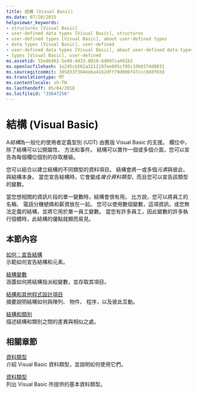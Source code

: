 ```yaml
---
title: 結構 (Visual Basic)
ms.date: 07/20/2015
helpviewer_keywords:
- structures [Visual Basic]
- user-defined data types [Visual Basic], structures
- user-defined types [Visual Basic], about user-defined types
- data types [Visual Basic], user-defined
- user-defined data types [Visual Basic], about user-defined data types
- types [Visual Basic], user-defined
ms.assetid: 55e86462-5e99-4d33-8018-6d097ca491b2
ms.openlocfilehash: 1e245cb562a3112107ee805cf05c10b0374d8831
ms.sourcegitcommit: 3d5d33f384eeba41b2dff79d096f47ccc8d8f03d
ms.translationtype: MT
ms.contentlocale: zh-TW
ms.lasthandoff: 05/04/2018
ms.locfileid: "33647256"
---
```

# <a name="structures-visual-basic"></a>結構 (Visual Basic)
A*結構*為一般化的使用者定義型別 (UDT) 由舊版 Visual Basic 的支援。 欄位中，除了結構可以公開屬性、 方法和事件。 結構可以實作一個或多個介面，您可以宣告為每個欄位個別的存取層級。  
  
 您可以結合以建立結構的不同類型的資料項目。 結構會將一或多個*元素*與彼此、 與結構本身。 當您宣告結構時，它會變成*複合資料類型*，而且您可以宣告該類型的變數。  
  
 當您想相關的資訊片段的單一變數時，結構會很有用。 比方說，您可以將員工的名稱、 電話分機號碼和薪資放在一起。 您可以使用數個變數，這項資訊，或您無法定義的結構，並將它用於單一員工變數。 當您有許多員工，因此變數的許多執行個體時，此結構的優點就顯而易見。  
  
## <a name="in-this-section"></a>本節內容  
 [如何：宣告結構](../../../../visual-basic/programming-guide/language-features/data-types/how-to-declare-a-structure.md)  
 示範如何宣告結構和元素。  
  
 [結構變數](../../../../visual-basic/programming-guide/language-features/data-types/structure-variables.md)  
 涵蓋如何將結構指派給變數，並存取其項目。  
  
 [結構和其他程式設計項目](../../../../visual-basic/programming-guide/language-features/data-types/structures-and-other-programming-elements.md)  
 摘要說明結構如何與陣列、 物件、 程序，以及彼此互動。  
  
 [結構和類別](../../../../visual-basic/programming-guide/language-features/data-types/structures-and-classes.md)  
 描述結構和類別之間的差異與相似之處。  
  
## <a name="related-sections"></a>相關章節  
 [資料類型](../../../../visual-basic/programming-guide/language-features/data-types/index.md)  
 介紹 Visual Basic 資料類型，並說明如何使用它們。  
  
 [資料類型](../../../../visual-basic/language-reference/data-types/data-type-summary.md)  
 列出 Visual Basic 所提供的基本資料類型。
